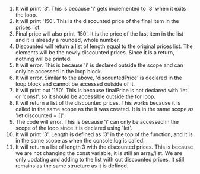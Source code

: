 1. It will print '3'. This is because 'i' gets incremented to '3' when it exits the loop.
2. It will print '150'. This is the discounted price of the final item in the prices list.
3. Final price will also print '150'. It is the price of the last item in the list and it is already a rounded, whole number.
4. Discounted will return a list of length equal to the original prices list. The elements will be the newly discounted prices. Since it is a return, nothing will be printed.
5. It will error. This is because 'i' is declared outside the scope and can only be accessed in the loop block.
6. It will error. Similar to the above, 'discountedPrice' is declared in the loop block and cannot be accessed outside of it.
7. It will print out '150'. This is because finalPrice is not declared with 'let' or 'const', so it should be accessible outside the for loop.
8. It will return a list of the discounted prices. This works because it is called in the same scope as the it was created. It is in the same scope as 'let discounted = []'.
9. The code will error. This is because 'i' can only be accessed in the scope of the loop since it is declared using 'let'.
10. It will print '3'. Length is defined as '3' in the top of the function, and it is in the same scope as when the console.log is called.
11. It will return a list of length 3 with the discounted prices. This is because we are not changing the const variable, it is still an array/list. We are only updating and adding to the list with out discounted prices. It still remains as the same structure as it is defined.